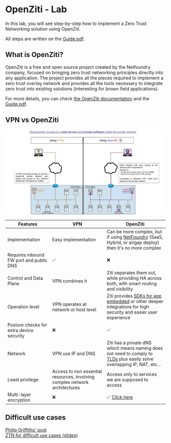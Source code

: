 # OpenZiti - Lab
In this lab, you will see step-by-step how to implement a Zero Trust Networking solution using OpenZiti.

All steps are written on the <a href="Guide.pdf">Guide.pdf</a>.

## What is OpenZiti?

OpenZiti is a free and open source project created by the Netfoundry company, focused on bringing zero trust networking principles directly into any application. The project provides all the pieces required to implement a zero trust overlay network and provides all the tools necessary to integrate zero trust into existing solutions (interesting for brown field applications).

For more details, you can check <a href="https://openziti.io/docs">the OpenZiti documentation</a> and the <a href="Guide.pdf">Guide.pdf</a>.

## VPN vs OpenZiti

<img src="VPN_vs_OpenZiti.jpg"/>


| Features | VPN | OpenZiti |
|----------|------|----------|
|Implementation|Easy implementation|Can be more complex, but if using <a href="netfoundry.io">NetFoundry</a> (SaaS, Hybrid, or airgap deploy) then it's no more complex|
|Requires inbound FW port and public DNS|✅|❌|
| Control and Data Plane|VPN combines it|Ziti separates them out, while providing HA across both, with smart routing and visibility|
|Operation level|VPN operates at network or host level|Ziti provides <a href="https://netfoundry.io/zero-trust-developers/">SDKs for app embedded</a> or other deeper integrations for high security and easier user experience|
|Posture checks for extra device security|❌|✅|
|Network|VPN use IP and DNS|Ziti has a private dNS which means naming does not need to comply to <a href="https://en.wikipedia.org/wiki/List_of_Internet_top-level_domains">TLDs</a> plus easily solve overlapping IP, NAT, etc...|
|Least privilege|Access to non essential resources, involving complex network architectures|Access only to services we are supposed to access|
|Multi-layer encryption|❌|✅ <a href="https://openziti.io/docs/learn/core-concepts/security/connection-security">Click here</a> |

## Difficult use cases

<a href="https://www.linkedin.com/posts/philipleonardgriffiths_zero-trust-activity-7221461016088375297-Qf7K">Philip Griffiths' post</a><br>
<a href="https://docs.google.com/presentation/d/10jaDSqrteq3CUg40LcbKlOs8TxvKWXgJ">ZTN for difficult use cases (slides)</a>

